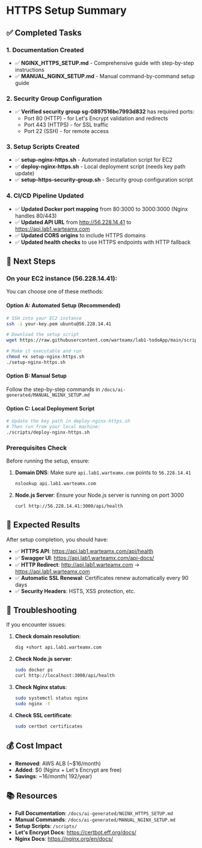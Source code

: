 # HTTPS Setup Summary

## ✅ Completed Tasks

### 1. Documentation Created
- ✅ **NGINX_HTTPS_SETUP.md** - Comprehensive guide with step-by-step instructions
- ✅ **MANUAL_NGINX_SETUP.md** - Manual command-by-command setup guide

### 2. Security Group Configuration
- ✅ **Verified security group sg-0897516bc7993d832** has required ports:
  - Port 80 (HTTP) - for Let's Encrypt validation and redirects
  - Port 443 (HTTPS) - for SSL traffic
  - Port 22 (SSH) - for remote access

### 3. Setup Scripts Created
- ✅ **setup-nginx-https.sh** - Automated installation script for EC2
- ✅ **deploy-nginx-https.sh** - Local deployment script (needs key path update)
- ✅ **setup-https-security-group.sh** - Security group configuration script

### 4. CI/CD Pipeline Updated
- ✅ **Updated Docker port mapping** from 80:3000 to 3000:3000 (Nginx handles 80/443)
- ✅ **Updated API URL** from http://56.228.14.41 to https://api.lab1.warteamx.com
- ✅ **Updated CORS origins** to include HTTPS domains
- ✅ **Updated health checks** to use HTTPS endpoints with HTTP fallback

## 🚀 Next Steps

### On your EC2 instance (56.228.14.41):

You can choose one of these methods:

#### Option A: Automated Setup (Recommended)
```bash
# SSH into your EC2 instance
ssh -i your-key.pem ubuntu@56.228.14.41

# Download the setup script
wget https://raw.githubusercontent.com/warteamx/lab1-todoApp/main/scripts/setup-nginx-https.sh

# Make it executable and run
chmod +x setup-nginx-https.sh
./setup-nginx-https.sh
```

#### Option B: Manual Setup
Follow the step-by-step commands in `/docs/ai-generated/MANUAL_NGINX_SETUP.md`

#### Option C: Local Deployment Script
```bash
# Update the key path in deploy-nginx-https.sh
# Then run from your local machine:
./scripts/deploy-nginx-https.sh
```

### Prerequisites Check
Before running the setup, ensure:

1. **Domain DNS**: Make sure `api.lab1.warteamx.com` points to `56.228.14.41`
   ```bash
   nslookup api.lab1.warteamx.com
   ```

2. **Node.js Server**: Ensure your Node.js server is running on port 3000
   ```bash
   curl http://56.228.14.41:3000/api/health
   ```

## 🎯 Expected Results

After setup completion, you should have:

- ✅ **HTTPS API**: https://api.lab1.warteamx.com/api/health
- ✅ **Swagger UI**: https://api.lab1.warteamx.com/api-docs/
- ✅ **HTTP Redirect**: http://api.lab1.warteamx.com → https://api.lab1.warteamx.com
- ✅ **Automatic SSL Renewal**: Certificates renew automatically every 90 days
- ✅ **Security Headers**: HSTS, XSS protection, etc.

## 🔧 Troubleshooting

If you encounter issues:

1. **Check domain resolution**:
   ```bash
   dig +short api.lab1.warteamx.com
   ```

2. **Check Node.js server**:
   ```bash
   sudo docker ps
   curl http://localhost:3000/api/health
   ```

3. **Check Nginx status**:
   ```bash
   sudo systemctl status nginx
   sudo nginx -t
   ```

4. **Check SSL certificate**:
   ```bash
   sudo certbot certificates
   ```

## 💰 Cost Impact

- **Removed**: AWS ALB (~$16/month)
- **Added**: $0 (Nginx + Let's Encrypt are free)
- **Savings**: ~$16/month (~$192/year)

## 📚 Resources

- **Full Documentation**: `/docs/ai-generated/NGINX_HTTPS_SETUP.md`
- **Manual Commands**: `/docs/ai-generated/MANUAL_NGINX_SETUP.md`
- **Setup Scripts**: `/scripts/`
- **Let's Encrypt Docs**: https://certbot.eff.org/docs/
- **Nginx Docs**: https://nginx.org/en/docs/
